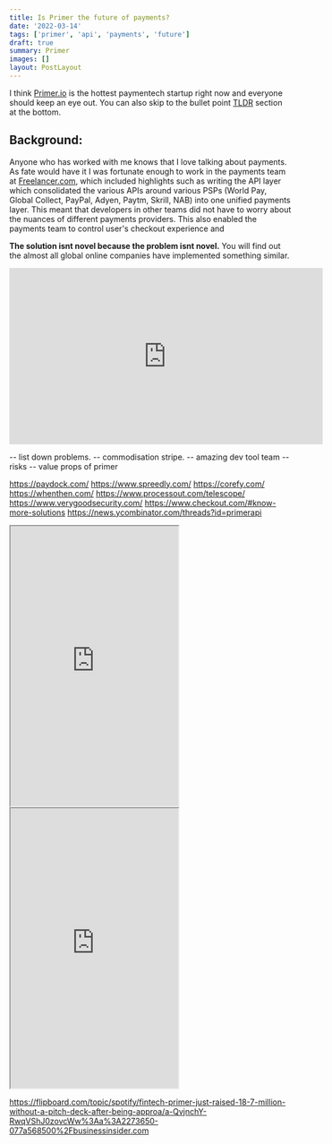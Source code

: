 ```yaml
---
title: Is Primer the future of payments?
date: '2022-03-14'
tags: ['primer', 'api', 'payments', 'future']
draft: true
summary: Primer
images: []
layout: PostLayout
---
```


I think [Primer.io](https://primer.io/) is the hottest paymentech startup right now and everyone should keep an eye out. You can also skip to the bullet point [TLDR](#TLDR) section at the bottom.

## Background:

Anyone who has worked with me knows that I love talking about payments. As fate would have it I was fortunate enough to work in the payments team at [Freelancer.com](https://www.freelancer.com), which included highlights such as writing the API layer which consolidated the various APIs around various PSPs (World Pay, Global Collect, PayPal, Adyen, Paytm, Skrill, NAB) into one unified payments layer. This meant that developers in other teams did not have to worry about the nuances of different payments providers. This also enabled the payments team to control user's checkout experience and

**The solution isnt novel because the problem isnt novel.** You will find out the almost all global online companies have implemented something similar.

<iframe width="560" height="315" src="https://www.youtube.com/embed/1nz6muMNXF4" title="YouTube video player" frameborder="0" allow="accelerometer; autoplay; clipboard-write; encrypted-media; gyroscope; picture-in-picture" allowfullscreen></iframe>

-- list down problems.
-- commodisation stripe.
-- amazing dev tool team
-- risks
-- value props of primer

https://paydock.com/
https://www.spreedly.com/
https://corefy.com/
https://whenthen.com/
https://www.processout.com/telescope/
https://www.verygoodsecurity.com/
https://www.checkout.com/#know-more-solutions
https://news.ycombinator.com/threads?id=primerapi

<div className="flex flex-wrap -mx-2 overflow-hidden xl:-mx-2 text-center">
  <div className="my-1 px-2 w-full overflow-hidden xl:my-1 xl:px-2 xl:w-1/2">
    <iframe height="500" src="https://twitframe.com/show?url=https://twitter.com/deputyashik/status/1430685958328881154"></iframe>
    <div className="my-1 px-2 w-full overflow-hidden xl:my-1 xl:px-2 xl:w-1/2">
    <iframe height="500" src="https://twitframe.com/show?https://twitter.com/Suhail/status/1418457863937163264"></iframe>
  </div>
  </div>
</div>

https://flipboard.com/topic/spotify/fintech-primer-just-raised-18-7-million-without-a-pitch-deck-after-being-approa/a-QvjnchY-RwqVShJ0zovcWw%3Aa%3A2273650-077a568500%2Fbusinessinsider.com
